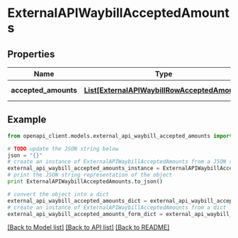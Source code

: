 # ExternalAPIWaybillAcceptedAmounts


## Properties
Name | Type | Description | Notes
------------ | ------------- | ------------- | -------------
**accepted_amounts** | [**List[ExternalAPIWaybillRowAcceptedAmount]**](ExternalAPIWaybillRowAcceptedAmount.md) | Accepted amounts | 

## Example

```python
from openapi_client.models.external_api_waybill_accepted_amounts import ExternalAPIWaybillAcceptedAmounts

# TODO update the JSON string below
json = "{}"
# create an instance of ExternalAPIWaybillAcceptedAmounts from a JSON string
external_api_waybill_accepted_amounts_instance = ExternalAPIWaybillAcceptedAmounts.from_json(json)
# print the JSON string representation of the object
print ExternalAPIWaybillAcceptedAmounts.to_json()

# convert the object into a dict
external_api_waybill_accepted_amounts_dict = external_api_waybill_accepted_amounts_instance.to_dict()
# create an instance of ExternalAPIWaybillAcceptedAmounts from a dict
external_api_waybill_accepted_amounts_form_dict = external_api_waybill_accepted_amounts.from_dict(external_api_waybill_accepted_amounts_dict)
```
[[Back to Model list]](../README.md#documentation-for-models) [[Back to API list]](../README.md#documentation-for-api-endpoints) [[Back to README]](../README.md)



